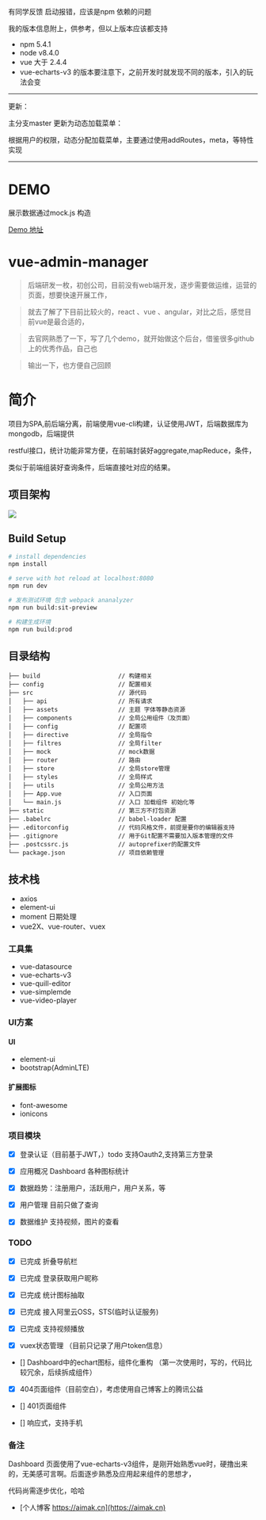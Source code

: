 有同学反馈 启动报错，应该是npm 依赖的问题

我的版本信息附上，供参考，但以上版本应该都支持

- npm 5.4.1
- node v8.4.0
- vue  大于 2.4.4
- vue-echarts-v3 的版本要注意下，之前开发时就发现不同的版本，引入的玩法会变
---
更新：

主分支master 更新为动态加载菜单：

根据用户的权限，动态分配加载菜单，主要通过使用addRoutes，meta，等特性实现


---

# DEMO

展示数据通过mock.js 构造

[Demo 地址](https://fantasykai.github.io/vue-admin-manager)

# vue-admin-manager

> 后端研发一枚，初创公司，目前没有web端开发，逐步需要做运维，运营的页面，想要快速开展工作，

> 就去了解了下目前比较火的，react 、vue 、angular，对比之后，感觉目前vue是最合适的，

> 去官网熟悉了一下，写了几个demo，就开始做这个后台，借鉴很多github上的优秀作品，自己也

> 输出一下，也方便自己回顾

# 简介

项目为SPA,前后端分离，前端使用vue-cli构建，认证使用JWT，后端数据库为mongodb，后端提供

restful接口，统计功能非常方便，在前端封装好aggregate,mapReduce，条件，

类似于前端组装好查询条件，后端直接吐对应的结果。

## 项目架构

![](static/img/jiagou.png)

## Build Setup

``` bash
# install dependencies
npm install

# serve with hot reload at localhost:8080
npm run dev

# 发布测试环境 包含 webpack ananalyzer
npm run build:sit-preview

# 构建生成环境
npm run build:prod

```

## 目录结构
```shell
├── build                      // 构建相关  
├── config                     // 配置相关
├── src                        // 源代码
│   ├── api                    // 所有请求
│   ├── assets                 // 主题 字体等静态资源
│   ├── components             // 全局公用组件（及页面）
│   ├── config                 // 配置项
│   ├── directive              // 全局指令
│   ├── filtres                // 全局filter
│   ├── mock                   // mock数据
│   ├── router                 // 路由
│   ├── store                  // 全局store管理
│   ├── styles                 // 全局样式
│   ├── utils                  // 全局公用方法
│   ├── App.vue                // 入口页面
│   └── main.js                // 入口 加载组件 初始化等
├── static                     // 第三方不打包资源
├── .babelrc                   // babel-loader 配置
├── .editorconfig              // 代码风格文件，前提是要你的编辑器支持
├── .gitignore                 // 用于Git配置不需要加入版本管理的文件
├── .postcssrc.js              // autoprefixer的配置文件
└── package.json               // 项目依赖管理

```

## 技术栈

- axios
- element-ui
- moment 日期处理
- vue2X、vue-router、vuex

### 工具集

- vue-datasource
- vue-echarts-v3
- vue-quill-editor
- vue-simplemde
- vue-video-player

### UI方案

#### UI

- element-ui
- bootstrap(AdminLTE)

#### 扩展图标

- font-awesome
- ionicons

### 项目模块

- [x] 登录认证（目前基于JWT，）todo 支持Oauth2,支持第三方登录

- [x] 应用概况 Dashboard 各种图标统计

- [x] 数据趋势：注册用户，活跃用户，用户关系，等

- [x] 用户管理 目前只做了查询

- [x] 数据维护 支持视频，图片的查看

### TODO

- [x] 已完成 折叠导航栏

- [x] 已完成 登录获取用户昵称

- [x] 已完成 统计图标抽取

- [x] 已完成 接入阿里云OSS，STS(临时认证服务)

- [x] 已完成 支持视频播放

- [x]  vuex状态管理 （目前只记录了用户token信息）

- []  Dashboard中的echart图标，组件化重构 （第一次使用时，写的，代码比较冗余，后续拆成组件）

- [x]  404页面组件（目前空白），考虑使用自己博客上的腾讯公益

- []  401页面组件

- []  响应式，支持手机


### 备注

Dashboard 页面使用了vue-echarts-v3组件，是刚开始熟悉vue时，硬撸出来的，无美感可言啊。后面逐步熟悉及应用起来组件的思想才，

代码尚需逐步优化，哈哈


- [个人博客 https://aimak.cn](https://aimak.cn)
